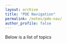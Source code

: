 ```yaml
---
layout: archive
title: "PDE Navigation"
permalink: /notes/pde-nav/
author_profile: false
---
```


Below is a list of topics
